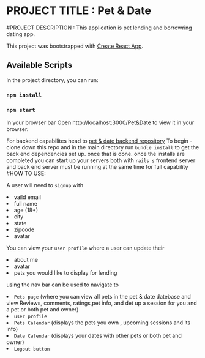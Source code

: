 # PROJECT TITLE : Pet & Date

#PROJECT DESCRIPTION :
This application is pet lending and borrowring dating app. 


This project was bootstrapped with [Create React App](https://github.com/facebook/create-react-app).

## Available Scripts

In the project directory, you can run:
### `npm install`

### `npm start`

In your browser bar 
Open  http://localhost:3000/Pet&Date to view it in your browser.

For backend capabilites head to [pet & date backend repository](https://github.com/yaalese1/Pet-date_backend)
To begin - clone down this repo and in the main directory run `bundle install` to get the back end dependencies set up. once that is done.
once the installs are completed you can start up your servers both with `rails s` frontend server and back end server must be running at the same time for full capability 
#HOW TO USE:

A user will need to `signup` with  <li/> vaild email  <li/> full name <li/>age (18+)  <li/> city  <li/> state <li/> zipcode <li/> avatar 

You can view your `user profile` where a user can update their <li/> about me <li/> avatar <li/> pets you would like to display for lending

using the nav bar can be used to navigate to <li/> `Pets page` (where you can view all pets in the pet & date datebase and view Reviews, comments, ratings,pet info, and det up a session for you and a pet or both pet and owner) <li/> `user profile` <li/> `Pets Calendar` (displays the pets you own , upcoming sessions and its info) <li/> `Date Calendar` (displays your dates with other pets or both pet and owner) <li/> `Logout button`


<!--
### `npm test`

Launches the test runner in the interactive watch mode.\
See the section about [running tests](https://facebook.github.io/create-react-app/docs/running-tests) for more information.

### `npm run build`

Builds the app for production to the `build` folder.\
It correctly bundles React in production mode and optimizes the build for the best performance.

The build is minified and the filenames include the hashes.\
Your app is ready to be deployed!

See the section about [deployment](https://facebook.github.io/create-react-app/docs/deployment) for more information.

### `npm run eject`

**Note: this is a one-way operation. Once you `eject`, you can't go back!**

If you aren't satisfied with the build tool and configuration choices, you can `eject` at any time. This command will remove the single build dependency from your project.

Instead, it will copy all the configuration files and the transitive dependencies (webpack, Babel, ESLint, etc) right into your project so you have full control over them. All of the commands except `eject` will still work, but they will point to the copied scripts so you can tweak them. At this point you're on your own.

You don't have to ever use `eject`. The curated feature set is suitable for small and middle deployments, and you shouldn't feel obligated to use this feature. However we understand that this tool wouldn't be useful if you couldn't customize it when you are ready for it.

## Learn More

You can learn more in the [Create React App documentation](https://facebook.github.io/create-react-app/docs/getting-started).

To learn React, check out the [React documentation](https://reactjs.org/).

### Code Splitting

This section has moved here: [https://facebook.github.io/create-react-app/docs/code-splitting](https://facebook.github.io/create-react-app/docs/code-splitting)

### Analyzing the Bundle Size

This section has moved here: [https://facebook.github.io/create-react-app/docs/analyzing-the-bundle-size](https://facebook.github.io/create-react-app/docs/analyzing-the-bundle-size)

### Making a Progressive Web App

This section has moved here: [https://facebook.github.io/create-react-app/docs/making-a-progressive-web-app](https://facebook.github.io/create-react-app/docs/making-a-progressive-web-app)

### Advanced Configuration

This section has moved here: [https://facebook.github.io/create-react-app/docs/advanced-configuration](https://facebook.github.io/create-react-app/docs/advanced-configuration)

### Deployment

This section has moved here: [https://facebook.github.io/create-react-app/docs/deployment](https://facebook.github.io/create-react-app/docs/deployment)

### `npm run build` fails to minify

This section has moved here: [https://facebook.github.io/create-react-app/docs/troubleshooting#npm-run-build-fails-to-minify](https://facebook.github.io/create-react-app/docs/troubleshooting#npm-run-build-fails-to-minify)
